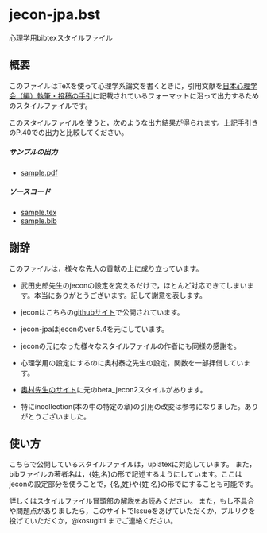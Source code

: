 # jecon-jpa.bst

心理学用bibtexスタイルファイル

## 概要

このファイルはTeXを使って心理学系論文を書くときに，引用文献を[日本心理学会（編）執筆・投稿の手引](https://psych.or.jp/wp-content/uploads/2017/09/tebiki20151019_fixed_compress.pdf)に記載されているフォーマットに沿って出力するためのスタイルファイルです。

このスタイルファイルを使うと，次のような出力結果が得られます。上記手引きのP.40での出力と比較してください。

##### サンプルの出力

+ [sample.pdf](sample.pdf)

##### ソースコード

+ [sample.tex](sample.tex)
+ [sample.bib](sample.bib)


## 謝辞

このファイルは，様々な先人の貢献の上に成り立っています。

+ 武田史郎先生のjeconの設定を変えるだけで，ほとんど対応できてしまいます。本当にありがとうございます。記して謝意を表します。
+ jeconはこちらの[githubサイト](https://github.com/ShiroTakeda/jecon-bst)で公開されています。
+ jecon-jpaはjeconのver 5.4を元にしています。
+ jeconの元になった様々なスタイルファイルの作者にも同様の感謝を。

+ 心理学用の設定にするのに奥村泰之先生の設定，関数を一部拝借しています。
+ [奥村先生のサイト](http://blue.zero.jp/yokumura/texpsychology.html)に元のbeta_jecon2スタイルがあります。
+ 特にincollection(本の中の特定の章)の引用の改変は参考になりました。ありがとうございました。


## 使い方

こちらで公開しているスタイルファイルは，uplatexに対応しています。
また，bibファイルの著者名は，{姓,名}の形で記述するようにしています。ここはjeconの設定部分を使うことで，{名,姓}や{姓 名}の形でにすることも可能です。

詳しくはスタイルファイル冒頭部の解説をお読みください。
また，もし不具合や問題点がありましたら，このサイトでIssueをあげていただくか，プルリクを投げていただくか，@kosugitti までご連絡ください。



